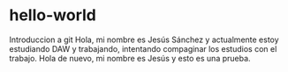 # hello-world
Introduccion a git
Hola, mi nombre es Jesús Sánchez y actualmente estoy estudiando DAW y trabajando, intentando compaginar los estudios con el trabajo.
Hola de nuevo, mi nombre es Jesús y esto es una prueba.
